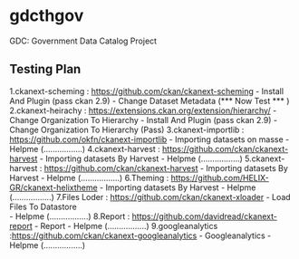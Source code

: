 # gdcthgov
GDC: Government Data Catalog Project

##    Testing Plan    ##
1.ckanext-scheming : https://github.com/ckan/ckanext-scheming
     - Install And Plugin (pass ckan 2.9)
     - Change Dataset Metadata (*** Now Test *** )
2.ckanext-heirachy :  https://extensions.ckan.org/extension/hierarchy/
     - Change Organization To Hierarchy
     - Install And Plugin (pass ckan 2.9)
     - Change Organization To Hierarchy  (Pass)
3.ckanext-importlib : https://github.com/okfn/ckanext-importlib
     - Importing datasets on masse
     - Helpme (.................)
4.ckanext-harvest : https://github.com/ckan/ckanext-harvest
     - Importing datasets By Harvest
     - Helpme (.................)
5.ckanext-harvest : https://github.com/ckan/ckanext-harvest
     - Importing datasets By Harvest 
     - Helpme (.................)
6.Theming : https://github.com/HELIX-GR/ckanext-helixtheme
     - Importing datasets By Harvest 
     - Helpme (.................)
7.Files Loder : https://github.com/ckan/ckanext-xloader
     - Load Files To Datastore  
     - Helpme (.................)
8.Report : https://github.com/davidread/ckanext-report
     - Report
     - Helpme (.................)
9.googleanalytics :https://github.com/ckan/ckanext-googleanalytics
     - Googleanalytics 
     - Helpme (.................)
